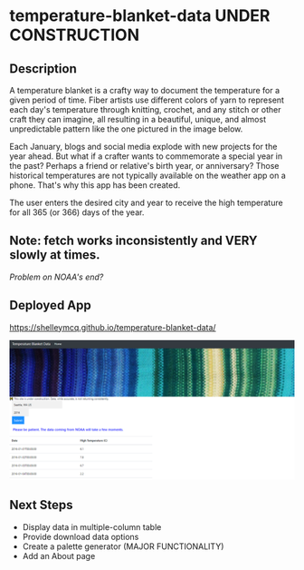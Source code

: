# temperature-blanket-data UNDER CONSTRUCTION

## Description
A temperature blanket is a crafty way to document the temperature for a given period of time. Fiber artists use different colors of yarn to represent each day's temperature through knitting, crochet, and any stitch or other craft they can imagine, all resulting in a beautiful, unique, and almost unpredictable pattern like the one pictured in the image below.

Each January, blogs and social media explode with new projects for the year ahead. But what if a crafter wants to commemorate a special year in the past? Perhaps a friend or relative's birth year, or anniversary? Those historical temperatures are not typically available on the weather app on a phone. That's why this app has been created.

The user enters the desired city and year to receive the high temperature for all 365 (or 366) days of the year.

## Note: fetch works inconsistently and VERY slowly at times. 
_Problem on NOAA's end?_

## Deployed App
https://shelleymcq.github.io/temperature-blanket-data/

![screenshot](./assets/images/screenshot.png)

## Next Steps
* Display data in multiple-column table
* Provide download data options
* Create a palette generator (MAJOR FUNCTIONALITY)
* Add an About page